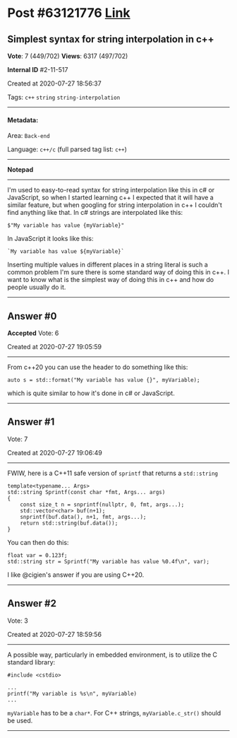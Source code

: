 
# Post \#63121776 [Link](https://stackoverflow.com/questions/63121776/)

## Simplest syntax for string interpolation in c++

**Vote**: 7 (449/702) **Views**: 6317 (497/702) 

**Internal ID** \#2-11-517

Created at 2020-07-27 18:56:37

Tags: `c++` `string` `string-interpolation`

----------

#### Metadata:

Area: `Back-end`

Language: `c++/c` (full parsed tag list: `c++`)

----------

**Notepad**


----------

I'm used to easy-to-read syntax for string interpolation like this in c# or JavaScript, so when I started learning c++ I expected that it will have a similar feature, but when googling for string interpolation in c++ I couldn't find anything like that.
In c# strings are interpolated like this:
```
$"My variable has value {myVariable}"
```

In JavaScript it looks like this:
```
`My variable has value ${myVariable}`
```

Inserting multiple values in different places in a string literal is such a common problem I'm sure there is some standard way of doing this in c++. I want to know what is the simplest way of doing this in c++ and how do people usually do it.


----------
        
## Answer \#0

**Accepted** Vote: 6

Created at 2020-07-27 19:05:59

------------

From c++20 you can use the [<format>](https://en.cppreference.com/w/cpp/utility/format/format) header to do something like this:
```
auto s = std::format("My variable has value {}", myVariable);
```

which is quite similar to how it's done in c# or JavaScript.


------------
    
    
## Answer \#1

 Vote: 7

Created at 2020-07-27 19:06:49

------------

FWIW, here is a C++11 safe version of `sprintf` that returns a `std::string`
```
template<typename... Args>
std::string Sprintf(const char *fmt, Args... args)
{
    const size_t n = snprintf(nullptr, 0, fmt, args...);
    std::vector<char> buf(n+1);
    snprintf(buf.data(), n+1, fmt, args...);
    return std::string(buf.data());
}
```

You can then do this:
```
float var = 0.123f;
std::string str = Sprintf("My variable has value %0.4f\n", var);
```

I like @cigien's answer if you are using C++20.


------------
    
    
## Answer \#2

 Vote: 3

Created at 2020-07-27 18:59:56

------------

A possible way, particularly in embedded environment, is to utilize the C standard library:
```
#include <cstdio>

...
printf("My variable is %s\n", myVariable)
...
```

`myVariable` has to be a `char*`. For C++ strings, `myVariable.c_str()` should be used.


------------
    
    